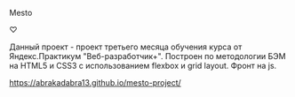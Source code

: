 Mesto

♡

Данный проект - проект третьего  месяца обучения курса от Яндекс.Практикум "Веб-разработчик+". Построен по методологии БЭМ на HTML5 и CSS3 с использованием flexbox и grid layout. Фронт на js.

https://abrakadabra13.github.io/mesto-project/
